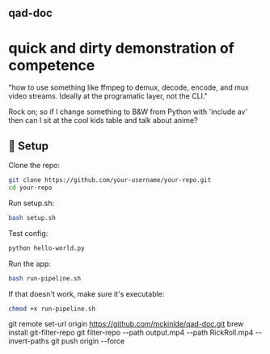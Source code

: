 ## qad-doc
# quick and dirty demonstration of competence

"how to use something like ffmpeg to demux, decode, encode, and mux video streams.  Ideally at the programatic layer, not the CLI."

Rock on; so if I change something to B&W from Python with 'include av' then can I sit at the cool kids table and talk about anime? 

## 🔧 Setup

Clone the repo:
```bash
git clone https://github.com/your-username/your-repo.git
cd your-repo
```

Run setup.sh:
```bash
bash setup.sh
```

Test config:
```bash
python hello-world.py
```

Run the app:
```bash
bash run-pipeline.sh
```

If that doesn't work, make sure it's executable:
```bash
chmod +x run-pipeline.sh
```

git remote set-url origin https://github.com/mckinlde/qad-doc.git
brew install git-filter-repo
git filter-repo --path output.mp4 --path RickRoll.mp4 --invert-paths
git push origin --force
